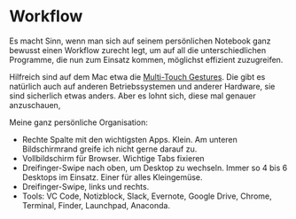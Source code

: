 # Workflow

Es macht Sinn, wenn man sich auf seinem persönlichen Notebook ganz bewusst einen Workflow zurecht legt, um auf all die unterschiedlichen Programme, die nun zum Einsatz kommen, möglichst effizient zuzugreifen.

Hilfreich sind auf dem Mac etwa die [Multi-Touch Gestures](https://support.apple.com/en-us/HT204895). Die gibt es natürlich auch auf anderen Betriebssystemen und anderer Hardware, sie sind sicherlich etwas anders. Aber es lohnt sich, diese mal genauer anzuschauen,

Meine ganz persönliche Organisation:

- Rechte Spalte mit den wichtigsten Apps. Klein. Am unteren Bildschirmrand greife ich nicht gerne darauf zu.
- Vollbildschirm für Browser. Wichtige Tabs fixieren
- Dreifinger-Swipe nach oben, um Desktop zu wechseln. Immer so 4 bis 6 Desktops im Einsatz. Einer für alles Kleingemüse.
- Dreifinger-Swipe, links und rechts.
- Tools: VC Code, Notizblock, Slack, Evernote, Google Drive, Chrome, Terminal, Finder, Launchpad, Anaconda. 
